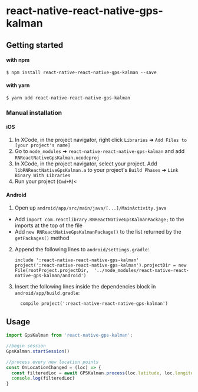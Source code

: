 
# react-native-react-native-gps-kalman

## Getting started

#### with npm
`$ npm install react-native-react-native-gps-kalman --save`

#### with yarn
`$ yarn add react-native-react-native-gps-kalman`

### Manual installation


#### iOS

1. In XCode, in the project navigator, right click `Libraries` ➜ `Add Files to [your project's name]`
2. Go to `node_modules` ➜ `react-native-react-native-gps-kalman` and add `RNReactNativeGpsKalman.xcodeproj`
3. In XCode, in the project navigator, select your project. Add `libRNReactNativeGpsKalman.a` to your project's `Build Phases` ➜ `Link Binary With Libraries`
4. Run your project (`Cmd+R`)<

#### Android

1. Open up `android/app/src/main/java/[...]/MainActivity.java`
  - Add `import com.reactlibrary.RNReactNativeGpsKalmanPackage;` to the imports at the top of the file
  - Add `new RNReactNativeGpsKalmanPackage()` to the list returned by the `getPackages()` method
2. Append the following lines to `android/settings.gradle`:
  	```
  	include ':react-native-react-native-gps-kalman'
  	project(':react-native-react-native-gps-kalman').projectDir = new File(rootProject.projectDir, 	'../node_modules/react-native-react-native-gps-kalman/android')
  	```
3. Insert the following lines inside the dependencies block in `android/app/build.gradle`:
  	```
      compile project(':react-native-react-native-gps-kalman')
  	```


## Usage
```javascript
import GpsKalman from 'react-native-gps-kalman';

//begin session
GpsKalman.startSession()

//process every new location points
const OnLocationChanged = (loc) => {
  const filteredLoc = await GPSKalman.process(loc.latitude, loc.longitude, loc.altitude, loc.timestamp);
  console.log(filteredLoc)
}


```
  

